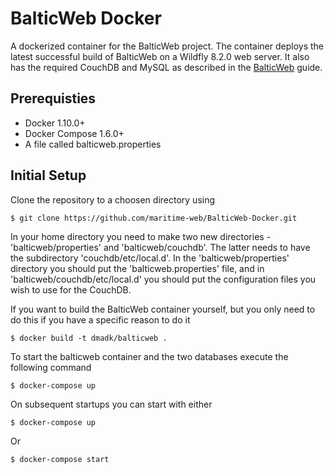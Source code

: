 # BalticWeb Docker
A dockerized container for the BalticWeb project. The container deploys the latest successful build of BalticWeb on a Wildfly 8.2.0 web server. It also has the required CouchDB and MySQL as described in the [BalticWeb](https://github.com/maritime-web/BalticWeb#balticweb) guide. 

## Prerequisties
* Docker 1.10.0+
* Docker Compose 1.6.0+
* A file called balticweb.properties

## Initial Setup
Clone the repository to a choosen directory using

    $ git clone https://github.com/maritime-web/BalticWeb-Docker.git

In your home directory you need to make two new directories - 'balticweb/properties' and 'balticweb/couchdb'. The latter needs to have the subdirectory 'couchdb/etc/local.d'.
In the 'balticweb/properties' directory you should put the 'balticweb.properties' file, and in 'balticweb/couchdb/etc/local.d' you should put the configuration files you wish to use for the CouchDB.

If you want to build the BalticWeb container yourself, but you only need to do this if you have a specific reason to do it 

    $ docker build -t dmadk/balticweb .

To start the balticweb container and the two databases execute the following command
    
    $ docker-compose up

On subsequent startups you can start with either

    $ docker-compose up

Or

    $ docker-compose start

